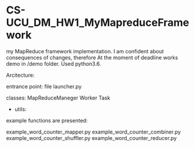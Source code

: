 # CS-UCU_DM_HW1_MyMapreduceFramework
my MapReduce framework implementation. I am confident about consequences of changes, therefore  At the moment of deadline works demo in /demo folder. Used python3.6. 


Arcitecture:

entrance point: file launcher.py

classes:
MapReduceManeger
Worker
Task

+ utils:

example functions are presented:

example_word_counter_mapper.py
example_word_counter_combiner.py
example_word_counter_shuffler.py
example_word_counter_reducer.py